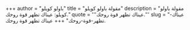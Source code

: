 +++
author = "باولو كويلو"
title = "مقولة باولو كويلو"
description = "مقولة باولو كويلو: عيناك تظهر قوة روحك."
quote = '''عيناك تظهر قوة روحك.''' 
slug = "عيناك-تظهر-قوة-روحك"
+++
عيناك تظهر قوة روحك.
